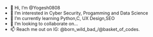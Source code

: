 - 👋 Hi, I’m @Yogesh0808
- 👀 I’m interested in Cyber Security, Progamming and Data Science
- 🌱 I’m currently learning Python,C, UX Design,SEO
- 💞️ I’m looking to collaborate on...
- 📫 Reach me out on IG: @born_wild_bad_/@basket_of_codes.

<!---
Yogesh0808/Yogesh0808 is a ✨ special ✨ repository because its `README.md` (this file) appears on your GitHub profile.
You can click the Preview link to take a look at your changes.
--->
